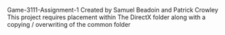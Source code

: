 Game-3111-Assignment-1
Created by Samuel Beadoin and Patrick Crowley
This project requires placement within The DirectX folder along with a copying / overwriting of the common folder
